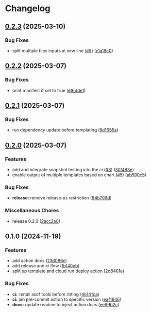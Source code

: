 # Changelog

## [0.2.3](https://github.com/helmless/template-action/compare/v0.2.2...v0.2.3) (2025-03-10)


### Bug Fixes

* split multiple files inputs at new line ([#9](https://github.com/helmless/template-action/issues/9)) ([c1a18c0](https://github.com/helmless/template-action/commit/c1a18c0ebb3761c45c76cd73b658d40b91235760))

## [0.2.2](https://github.com/helmless/template-action/compare/v0.2.1...v0.2.2) (2025-03-07)


### Bug Fixes

* print manifest if set to true ([e16dde1](https://github.com/helmless/template-action/commit/e16dde139f6b61df92f90ba9c4d978d555231caa))

## [0.2.1](https://github.com/helmless/template-action/compare/v0.2.0...v0.2.1) (2025-03-07)


### Bug Fixes

* run dependency update before templating ([9d1655a](https://github.com/helmless/template-action/commit/9d1655a1ec390ac3e3781388295d1aca651cd08e))

## [0.2.0](https://github.com/helmless/template-action/compare/v0.1.0...v0.2.0) (2025-03-07)


### Features

* add and integrate snapshot testing into the ci ([#3](https://github.com/helmless/template-action/issues/3)) ([30f483e](https://github.com/helmless/template-action/commit/30f483ee86e3927e829ecdd28f9f11f73871a539))
* enable output of multiple templates based on chart ([#5](https://github.com/helmless/template-action/issues/5)) ([ab900c5](https://github.com/helmless/template-action/commit/ab900c5d282576e9bac15221ef84daf9317ba61d))


### Bug Fixes

* **release:** remove release-as restriction ([84b796d](https://github.com/helmless/template-action/commit/84b796d92861fc94a5e0d236327c0d0d1553d4bc))


### Miscellaneous Chores

* release 0.2.0 ([2acc2a0](https://github.com/helmless/template-action/commit/2acc2a001d30c18b65cc25ea092e6474f8a78796))

## 0.1.0 (2024-11-19)


### Features

* add action docs ([23d086e](https://github.com/helmless/template-action/commit/23d086e7c0b3c0c3900d41dab165fd57f7a0a306))
* add release and ci flow ([fb140eb](https://github.com/helmless/template-action/commit/fb140eb66be1376ca978bd9a87d14be1b2b4d2b9))
* split up template and cloud run deploy action ([2d8401a](https://github.com/helmless/template-action/commit/2d8401afb61236ddcae5b8cca51c24068cbd9ae2))


### Bug Fixes

* **ci:** install asdf tools before linting ([4b141da](https://github.com/helmless/template-action/commit/4b141da25adf07354127536a3307944ee71ba6eb))
* **ci:** pin pre-commit action to specific version ([eaf1846](https://github.com/helmless/template-action/commit/eaf1846a9be533373b2c2388e70eedf8ccdff636))
* **docs:** update readme to inject action docs ([ee89b2c](https://github.com/helmless/template-action/commit/ee89b2c9d43fe8f39a825cf3d83f79e7a77c80bd))
